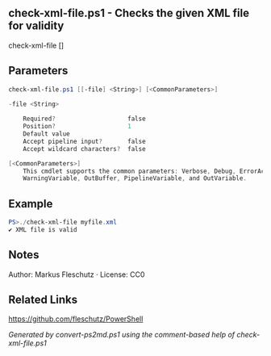 ## check-xml-file.ps1 - Checks the given XML file for validity

check-xml-file [<file>]

## Parameters
```powershell
check-xml-file.ps1 [[-file] <String>] [<CommonParameters>]

-file <String>
    
    Required?                    false
    Position?                    1
    Default value                
    Accept pipeline input?       false
    Accept wildcard characters?  false

[<CommonParameters>]
    This cmdlet supports the common parameters: Verbose, Debug, ErrorAction, ErrorVariable, WarningAction, 
    WarningVariable, OutBuffer, PipelineVariable, and OutVariable.
```

## Example
```powershell
PS>./check-xml-file myfile.xml
✔️ XML file is valid
```


## Notes
Author: Markus Fleschutz · License: CC0

## Related Links
https://github.com/fleschutz/PowerShell

*Generated by convert-ps2md.ps1 using the comment-based help of check-xml-file.ps1*

